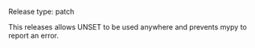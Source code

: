 Release type: patch

This releases allows UNSET to be used anywhere and prevents mypy to report an error.
